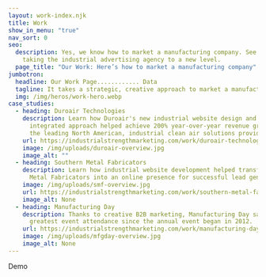 ```yaml
---
layout: work-index.njk
title: Work
show_in_menu: "true"
nav_sort: 0
seo:
  description: Yes, we know how to market a manufacturing company. See how we’re
    taking the industrial advertising agency to a new level.
  page_title: "Our Work: Here’s how to market a manufacturing company"
jumbotron:
  headline: Our Work Page............ Data
  tagline: It takes a strategic, creative approach to market a manufacturing company
  img: /img/heros/work-hero.webp
case_studies:
  - heading: Duroair Technologies
    description: Learn how Duroair's new industrial website design and strategic,
      integrated approach helped achieve 200% year-over-year revenue growth for
      the leading North American, industrial clean air solutions provider.
    url: https://industrialstrengthmarketing.com/work/duroair-technologies/
    image: /img/uploads/duroair-overview.jpg
    image_alt: ""
  - heading: Southern Metal Fabricators
    description: L﻿earn how industrial website development helped transform Southern
      Metal Fabricators into an online presence for successful lead generation.
    image: /img/uploads/smf-overview.jpg
    url: https://industrialstrengthmarketing.com/work/southern-metal-fabricators/
    image_alt: None
  - heading: Manufacturing Day
    description: Thanks to creative B2B marketing, Manufacturing Day saw their
      greatest event attendance since the annual event began in 2012.
    url: https://industrialstrengthmarketing.com/work/manufacturing-day/
    image: /img/uploads/mfgday-overview.jpg
    image_alt: None
---
```

Demo